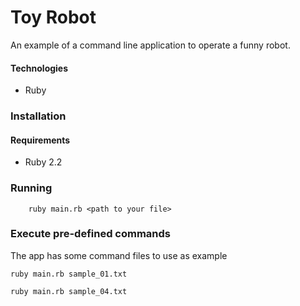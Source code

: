 # Toy Robot

An example of a command line application to operate a funny robot.

#### Technologies
- Ruby

### Installation
#### Requirements
- Ruby 2.2


### Running

```
    ruby main.rb <path to your file>
```


### Execute pre-defined commands
The app has some command files to use as example

```
ruby main.rb sample_01.txt
```

```
ruby main.rb sample_04.txt
```
